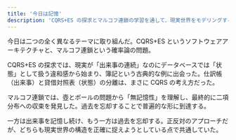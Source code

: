 ```yaml
---
title: '今日は記憶'
description: 'CQRS+ES の探求とマルコフ連鎖の学習を通して、現実世界をモデリングする異なるアプローチに共通する構造を見出した'
---
```


今日は二つの全く異なるテーマに取り組んだ。CQRS+ES というソフトウェアアーキテクチャと、マルコフ連鎖という確率論の問題。

CQRS+ES の探求では、現実が「出来事の連続」なのにデータベースでは「状態」として扱う違和感から始まり、簿記という古典的な例に出会った。仕訳帳（出来事）と貸借対照表（状態）の分離は、まさに CQRS の考え方だった。

マルコフ連鎖では、壺とボールの問題から「無記憶性」を理解し、最終的に二項分布への収束を発見した。過去を忘却することで普遍的な形に到達する。

一方は出来事を記憶し続け、もう一方は過去を忘却する。正反対のアプローチだが、どちらも現実世界の構造を正確に捉えようとしている点で共通していた。
